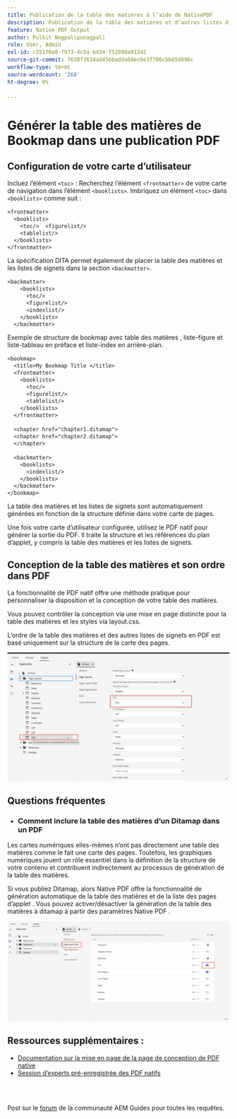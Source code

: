 ```yaml
---
title: Publication de la table des matières à l’aide de NativePDF
description: Publication de la table des matières et d’autres listes d’applet pour votre carte d’utilisateur dita à l’aide de NativePDF
feature: Native PDF Output
author: Pulkit Nagpal(punagpal)
role: User, Admin
exl-id: c551f0a8-f973-4c5a-bd34-f52890a91342
source-git-commit: 7638f3634ad45bbadda64ec6e3f706cbb65d696c
workflow-type: tm+mt
source-wordcount: '268'
ht-degree: 0%

---
```


# Générer la table des matières de Bookmap dans une publication PDF

## Configuration de votre carte d’utilisateur

Incluez l’élément `<toc>` :
Recherchez l’élément `<frontmatter>` de votre carte de navigation dans l’élément `<booklists>`.  Imbriquez un élément `<toc>` dans `<booklists>` comme suit :

```
<frontmatter>
  <booklists>
    <toc/>  <figurelist/>
    <tablelist/>
  </booklists>
</frontmatter>
```

La spécification DITA permet également de placer la table des matières et les listes de signets dans la section `<backmatter>`.


```
<backmatter>
    <booklists>
      <toc/>
      <figurelist/>
      <indexlist/>
    </booklists>
  </backmatter>
```

Exemple de structure de bookmap avec table des matières , liste-figure et liste-tableau en préface et liste-index en arrière-plan.

```
<bookmap>
  <title>My Bookmap Title </title>
  <frontmatter>
    <booklists>
      <toc/>
      <figurelist/>
      <tablelist/>
    </booklists>
  </frontmatter>

  <chapter href="chapter1.ditamap">
  <chapter href="chapter2.ditamap">
  </chapter>

  <backmatter>
    <booklists>
      <indexlist/>
    </booklists>
  </backmatter>
</bookmap>
```

La table des matières et les listes de signets sont automatiquement générées en fonction de la structure définie dans votre carte de pages.

Une fois votre carte d’utilisateur configurée, utilisez le PDF natif pour générer la sortie du PDF. Il traite la structure et les références du plan d’applet, y compris la table des matières et les listes de signets.

## Conception de la table des matières et son ordre dans PDF

La fonctionnalité de PDF natif offre une méthode pratique pour personnaliser la disposition et la conception de votre table des matières.

Vous pouvez contrôler la conception via une mise en page distincte pour la table des matières et les styles via layout.css.

L’ordre de la table des matières et des autres listes de signets en PDF est basé uniquement sur la structure de la carte des pages.

![toc](../assets/publishing/toc.png)


## Questions fréquentes

- ### Comment inclure la table des matières d’un Ditamap dans un PDF

Les cartes numériques elles-mêmes n’ont pas directement une table des matières comme le fait une carte des pages. Toutefois, les graphiques numériques jouent un rôle essentiel dans la définition de la structure de votre contenu et contribuent indirectement au processus de génération de la table des matières.

Si vous publiez Ditamap, alors Native PDF offre la fonctionnalité de génération automatique de la table des matières et de la liste des pages d’applet . Vous pouvez activer/désactiver la génération de la table des matières à ditamap à partir des paramètres Native PDF .

![Activer Désactiver la table des matières](../assets/publishing/pageorder.png)

## Ressources supplémentaires :

- [Documentation sur la mise en page de la page de conception de PDF native](https://experienceleague.adobe.com/fr/docs/experience-manager-guides/using/install-guide/on-prem-ig/output-gen-config/config-native-pdf-publish/design-page-layout)
- [ Session d’experts pré-enregistrée des PDF natifs ](https://experienceleague.adobe.com/fr/docs/experience-manager-guides/using/knowledge-base/expert-session/native-pdf-publishing-essentials-feb23)

<br>
<br>

Post sur le [forum](https://experienceleaguecommunities.adobe.com/t5/experience-manager-guides/ct-p/aem-xml-documentation?profile.language=fr) de la communauté AEM Guides pour toutes les requêtes.



